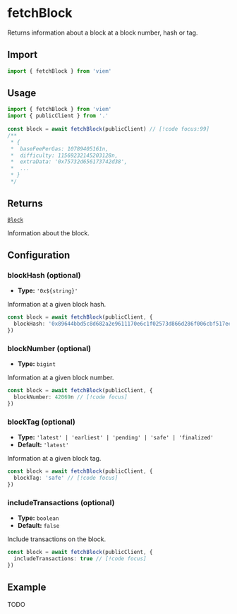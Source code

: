 # fetchBlock

Returns information about a block at a block number, hash or tag.

## Import

```ts
import { fetchBlock } from 'viem'
```

## Usage

```ts
import { fetchBlock } from 'viem'
import { publicClient } from '.'
 
const block = await fetchBlock(publicClient) // [!code focus:99]
/**
 * {
 *  baseFeePerGas: 10789405161n,
 *  difficulty: 11569232145203128n,
 *  extraData: '0x75732d656173742d38',
 *  ...
 * }
 */
```

## Returns

[`Block`](/TODO)

Information about the block.

## Configuration

### blockHash (optional)

- **Type:** `'0x${string}'`

Information at a given block hash.

```ts
const block = await fetchBlock(publicClient, {
  blockHash: '0x89644bbd5c8d682a2e9611170e6c1f02573d866d286f006cbf517eec7254ec2d' // [!code focus]
})
```

### blockNumber (optional)

- **Type:** `bigint`

Information at a given block number.

```ts
const block = await fetchBlock(publicClient, {
  blockNumber: 42069n // [!code focus]
})
```

### blockTag (optional)

- **Type:** `'latest' | 'earliest' | 'pending' | 'safe' | 'finalized'`
- **Default:** `'latest'`

Information at a given block tag.

```ts
const block = await fetchBlock(publicClient, {
  blockTag: 'safe' // [!code focus]
})
```

### includeTransactions (optional)

- **Type:** `boolean`
- **Default:** `false`

Include transactions on the block.

```ts
const block = await fetchBlock(publicClient, {
  includeTransactions: true // [!code focus]
})
```

## Example

TODO